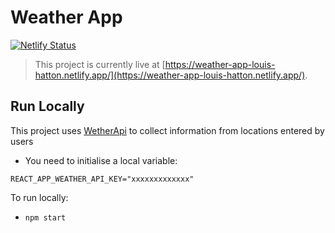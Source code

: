 # Weather App

[![Netlify Status](https://api.netlify.com/api/v1/badges/3b79c507-eaa6-4f52-8397-2c2ccec25ec6/deploy-status)](https://weather-app-louis-hatton.netlify.app/)

> This project is currently live at [https://weather-app-louis-hatton.netlify.app/](https://weather-app-louis-hatton.netlify.app/).

## Run Locally

This project uses [WetherApi](https://weatherapi.com) to collect information from locations entered by users

- You need to initialise a local variable:

```
REACT_APP_WEATHER_API_KEY="xxxxxxxxxxxxx"
```

To run locally:

- `npm start`
